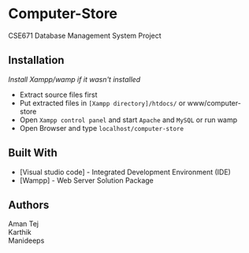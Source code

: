 # Computer-Store
CSE671 Database Management System Project

## Installation
*Install Xampp/wamp if it wasn't installed*
* Extract source files first
* Put extracted files in  `[Xampp directory]/htdocs/` or www/computer-store
* Open `Xampp control panel` and start  `Apache` and `MySQL` or run wamp
* Open Browser and type `localhost/computer-store`


## Built With
* [Visual studio code] - Integrated Development Environment (IDE)
* [Wampp] - Web Server Solution Package

## Authors
Aman Tej <br>
Karthik <br>
Manideeps
